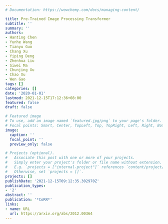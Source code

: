 ```yaml
---
# Documentation: https://wowchemy.com/docs/managing-content/

title: Pre-Trained Image Processing Transformer
subtitle: ''
summary: ''
authors:
- Hanting Chen
- Yunhe Wang
- Tianyu Guo
- Chang Xu
- Yiping Deng
- Zhenhua Liu
- Siwei Ma
- Chunjing Xu
- Chao Xu
- Wen Gao
tags: []
categories: []
date: '2020-01-01'
lastmod: 2021-12-15T17:12:36+08:00
featured: false
draft: false

# Featured image
# To use, add an image named `featured.jpg/png` to your page's folder.
# Focal points: Smart, Center, TopLeft, Top, TopRight, Left, Right, BottomLeft, Bottom, BottomRight.
image:
  caption: ''
  focal_point: ''
  preview_only: false

# Projects (optional).
#   Associate this post with one or more of your projects.
#   Simply enter your project's folder or file name without extension.
#   E.g. `projects = ["internal-project"]` references `content/project/deep-learning/index.md`.
#   Otherwise, set `projects = []`.
projects: []
publishDate: '2021-12-15T09:12:35.302970Z'
publication_types:
- '2'
abstract: ''
publication: '*CoRR*'
links:
- name: URL
  url: https://arxiv.org/abs/2012.00364
---
```

